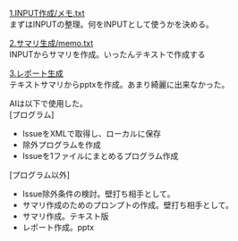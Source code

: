 [1.INPUT作成/メモ.txt](1.INPUT作成/メモ.txt)  
まずはINPUTの整理。何をINPUTとして使うかを決める。

[2.サマリ生成/memo.txt](2.サマリ生成/memo.txt)  
INPUTからサマリを作成。いったんテキストで作成する

[3.レポート生成](3.レポート生成)  
テキストサマリからpptxを作成。あまり綺麗に出来なかった。

AIは以下で使用した。  
[プログラム]  
- IssueをXMLで取得し、ローカルに保存
- 除外プログラムを作成
- Issueを1ファイルにまとめるプログラム作成

[プログラム以外]  
- Issue除外条件の検討。壁打ち相手として。
- サマリ作成のためのプロンプトの作成。壁打ち相手として。
- サマリ作成。テキスト版
- レポート作成。pptx
